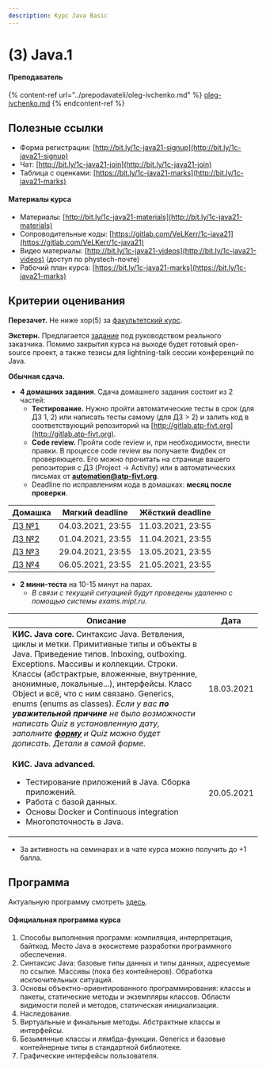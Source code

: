 ```yaml
---
description: Курс Java Basic
---
```


# (3) Java.1

#### **Преподаватель**

{% content-ref url="../prepodavateli/oleg-ivchenko.md" %}
[oleg-ivchenko.md](../prepodavateli/oleg-ivchenko.md)
{% endcontent-ref %}

## **Полезные ссылки**

* Форма регистрации: [http://bit.ly/1c-java21-signup](http://bit.ly/1c-java21-signup)
* Чат: [http://bit.ly/1c-java21-join](http://bit.ly/1c-java21-join)
* Таблица с оценками: [https://bit.ly/1c-java21-marks](http://bit.ly/1c-java21-marks)

#### Материалы курса

* Материалы: [http://bit.ly/1c-java21-materials](http://bit.ly/1c-java21-materials)
* Сопроводительные коды: [https://gitlab.com/VeLKerr/1c-java21](https://gitlab.com/VeLKerr/1c-java21)
* Видео материалы: [http://bit.ly/1c-java21-videos](http://bit.ly/1c-java21-videos) (доступ по phystech-почте)
* Рабочий план курса: [https://bit.ly/1c-java21-marks](https://bit.ly/1c-java21-marks)

## Критерии оценивания

**Перезачет.** Не ниже хор(5) за [факультетский курс](http://wiki.atp-fivt.org/index.php/Java\_2019).

**Экстерн.** Предлагается [задание](https://docs.google.com/document/d/1n4ocgNReB4a2PQfC-VPCSwVc5VeDa6UfWgZBxGgJUkU/edit?usp=sharing) под руководством реального заказчика. Помимо закрытия курса на выходе будет готовый open-source проект, а также тезисы для lightning-talk сессии конференций по Java.

**Обычная сдача.**&#x20;

* **4 домашних задания**. Сдача домашнего задания состоит из 2 частей:&#x20;
  * **Тестирование.** Нужно пройти автоматические тесты в срок (для ДЗ 1, 2) или написать тесты самому (для ДЗ > 2) и залить код в соответствующий репозиторий на [http://gitlab.atp-fivt.org](http://gitlab.atp-fivt.org).
  * **Code review.** Пройти code review и, при необходимости, внести правки. В процессе code review вы получаете Фидбек от проверяющего. Его можно прочитать на странице вашего репозитория с ДЗ (Project -> Activity) или в автоматических письмах от **automation@atp-fivt.org**.
  * Deadline по исправлениям кода в домашках: **месяц после проверки**.

| Домашка                                                                                                     | Мягкий deadline   | Жёсткий deadline  |
| ----------------------------------------------------------------------------------------------------------- | ----------------- | ----------------- |
| [ДЗ №1](https://contest.yandex.ru/contest/24760/enter/)                                                     | 04.03.2021, 23:55 | 11.03.2021, 23:55 |
| [ДЗ №2](https://docs.google.com/document/d/1OtUph2wb6P-CbfFC\_i3ACgGdRWY2sj8IWynLKVIozKk)                   | 01.04.2021, 23:55 | 11.04.2021, 23:55 |
| [ДЗ №3](https://docs.google.com/document/d/1Ge3CUkFow4vertcK9NjStpiwlm-eA6zJutIDA49GTRk)                    | 29.04.2021, 23:55 | 13.05.2021, 23:55 |
| [ДЗ №4](https://docs.google.com/document/d/1mb7\_bpCKV45n9cVgGI4q2oEJ\_x13Rbos-HqvSWrsGmg/edit?usp=sharing) | 06.05.2021, 23:55 | 21.05.2021, 23:55 |

* **2 мини-теста** на 10-15 минут на парах.
  * _В связи с текущей ситуацией будут проведены удаленно с помощью системы exams.mipt.ru._

| Описание                                                                                                                                                                                                                                                                                                                                                                                                                                                                                                                                                         | Дата       |
| ---------------------------------------------------------------------------------------------------------------------------------------------------------------------------------------------------------------------------------------------------------------------------------------------------------------------------------------------------------------------------------------------------------------------------------------------------------------------------------------------------------------------------------------------------------------- | ---------- |
| **КИС. Java core.** Синтаксис Java. Ветвления, циклы и метки. Примитивные типы и объекты в Java. Приведение типов. Inboxing, outboxing. Exceptions. Массивы и коллекции. Строки. Классы (абстрактрые, вложенные, внутренние, анонимные, локальные...), интерфейсы. Класс Object и всё, что с ним связано. Generics, enums (enums as classes). _Если у вас **по уважительной причине** не было возможности написать Quiz в установленную дату, заполните_ [_**форму**_](https://forms.gle/Z5mxhg82BjNyXkZF7) _и Quiz можно будет дописать. Детали в самой форме._ | 18.03.2021 |
| <p><strong>КИС. Java advanced.</strong> </p><ul><li>Тестирование приложений в Java. Сборка приложений. </li><li>Работа с базой данных. </li><li>Основы Docker и Continuous integration</li><li>Многопоточность в Java.</li></ul>                                                                                                                                                                                                                                                                                                                                 | 20.05.2021 |

* За активность на семинарах и в чате курса можно получить до +1 балла.

## **Программа**&#x20;

Актуальную программу смотреть [здесь](https://docs.google.com/spreadsheets/d/1O3Nv-ofZGEZsYpuqkD8NCm9IJZhJKwB-K1vrNm8OwBU).

#### Официальная программа курса

1. Способы выполнения программ: компиляция, интерпретация, байткод. Место Java в экосистеме разработки программного обеспечения.
2. Синтаксис Java: базовые типы данных и типы данных, адресуемые по ссылке. Массивы (пока без контейнеров). Обработка исключительных ситуаций.
3. Основы объектно-ориентированного программирования: классы и пакеты, статические методы и экземпляры классов. Области видимости полей и методов, статическая инициализация.
4. Наследование.
5. Виртуальные и финальные методы. Абстрактные классы и интерфейсы.
6. Безымянные классы и лямбда-функции. Generics и базовые контейнерные типы в стандартной библиотеке.
7. Графические интерфейсы пользователя.
